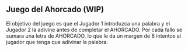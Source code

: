 ## Juego del Ahorcado (WIP)

El objetivo del juego es que el Jugador 1 introduzca una palabra y el Jugador 2 la adivine antes de completar el AHORCADO. Por cada fallo se sumara una letra de AHORCADO, lo que le da un margen de 8 intentos al jugador que tenga que adivinar la palabra.
